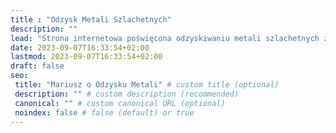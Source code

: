 ```yaml
---
title : "Odzysk Metali Szlachetnych"
description: ""
lead: "Strona internetowa poświęcona odzyskiwaniu metali szlachetnych ze złomu elektronicznego to miejsce, które promuje ekologiczne podejście do recyklingu elektroniki. Zawiera bogaty blog z artykułami reprezentowanymi przez atrakcyjne zdjęcia, które przenoszą czytelników do pełnej treści, edukując ich na temat procesu odzyskiwania wartościowych surowców z elektronicznych odpadów."
date: 2023-09-07T16:33:54+02:00
lastmod: 2023-09-07T16:33:54+02:00
draft: false
seo:
 title: "Mariusz o Odzysku Metali" # custom title (optional)
 description: "" # custom description (recommended)
 canonical: "" # custom canonical URL (optional)
 noindex: false # false (default) or true
---
```

